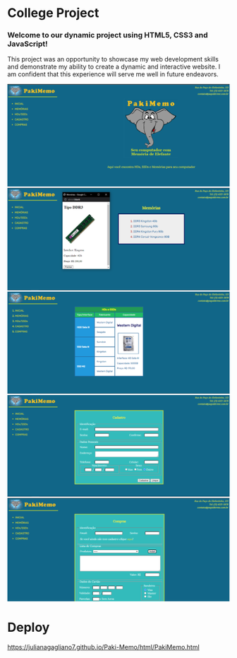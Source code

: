 # College Project 
### Welcome to our dynamic project using HTML5, CSS3 and JavaScript! 

This project was an opportunity to showcase my web development skills and demonstrate my ability to create a dynamic and interactive website. I am confident that this experience will serve me well in future endeavors. 

<img src="to_read_me/paki-1.png">
<img src="to_read_me/paki-2.png">
<img src="to_read_me/paki-3.png">
<img src="to_read_me/paki-4.png">
<img src="to_read_me/paki-5.png">

# Deploy 

https://julianagagliano7.github.io/Paki-Memo/html/PakiMemo.html


